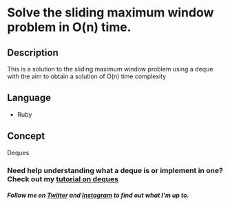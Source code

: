 # Solve the sliding maximum window problem in O(n) time.

## Description
This is a solution to the sliding maximum window problem using a deque with the aim to obtain a solution of O(n) time complexity

## Language
* Ruby

## Concept
Deques

### Need help understanding what a deque is or implement in one? Check out my [tutorial on deques](https://medium.com/@oluwadamilareo_/implementing-a-deque-in-ruby-cf6e9bfd9c3c)

##### Follow me on [Twitter](https:twitter.com/oluwadamilareo_) and [Instagram](https://instagram.com/oluwadamilareolusakin) to find out what I'm up to.
